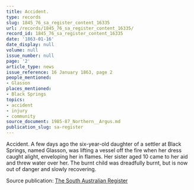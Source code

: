 ```yaml
---
title: Accident.
type: records
slug: 1845_76_sa_register_content_16335
url: /records/1845_76_sa_register_content_16335/
record_id: 1845_76_sa_register_content_16335
date: '1863-01-16'
date_display: null
volume: null
issue_number: null
page: '2'
article_type: news
issue_reference: 16 January 1863, page 2
people_mentioned:
- Glasson
places_mentioned:
- Black Springs
topics:
- accident
- injury
- community
source_document: 1985-87_Northern__Argus.md
publication_slug: sa-register
---
```


Accident.  A few days ago the six-year-old daughter of a settler at Black Springs, named Glasson, was lifting a vessel off the fire when her dress caught alight, enveloping her in flames.  Her sister aged 10 came to her aid and threw water over her.  The burnt child was dreadfully burnt, but is now out of danger and slowly recovering.

Source publication: [The South Australian Register](/publications/sa-register/)
